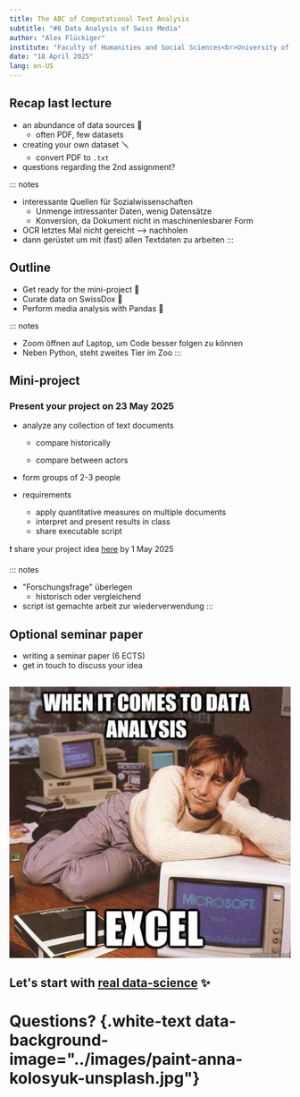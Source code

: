 ```yaml
---
title: The ABC of Computational Text Analysis
subtitle: "#8 Data Analysis of Swiss Media"
author: "Alex Flückiger"
institute: "Faculty of Humanities and Social Sciences<br>University of Lucerne" 
date: "18 April 2025"
lang: en-US
---
```


## Recap last lecture

-   an abundance of data sources 📃
    -   often PDF, few datasets
-   creating your own dataset :screwdriver:
    -   convert PDF to `.txt`
-   questions regarding the 2nd assignment?

::: notes
-   interessante Quellen für Sozialwissenschaften
    -   Unmenge intressanter Daten, wenig Datensätze
    -   Konversion, da Dokument nicht in maschinenlesbarer Form
-   OCR letztes Mal nicht gereicht –\> nachholen
-   dann gerüstet um mit (fast) allen Textdaten zu arbeiten
:::

<!--# Skipped: processing a batch of files: perform tasks in for-loop -->

## Outline

-   Get ready for the mini-project 📝
-   Curate data on SwissDox 📰
-   Perform media analysis with Pandas 🐼

::: notes
-   Zoom öffnen auf Laptop, um Code besser folgen zu können
-   Neben Python, steht zweites Tier im Zoo
:::

## Mini-project

### Present your project on 23 May 2025

-   analyze any collection of text documents

    -   compare historically

    -   compare between actors

-   form groups of 2-3 people

-   requirements

    -   apply quantitative measures on multiple documents
    -   interpret and present results in class
    -   share executable script

❗ share your project idea [here](https://docs.google.com/spreadsheets/d/1e91Eaj9U-9sNV1p3o7djPgrAR_mixWr_0GNrp6j37kQ/edit#gid=0) by 1 May 2025

::: notes
-   "Forschungsfrage" überlegen
    -   historisch oder vergleichend
-   script ist gemachte arbeit zur wiederverwendung
:::

## Optional seminar paper

-   writing a seminar paper (6 ECTS)
-   get in touch to discuss your idea

## 

![](../images/data_science_excel.jpg)

## Let's start with [real data-science](https://github.com/aflueckiger/KED2025/blob/main/ked2025/materials/code/ked2025_08.ipynb) ✨

# Questions? {.white-text data-background-image="../images/paint-anna-kolosyuk-unsplash.jpg"}